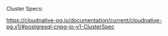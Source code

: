 Cluster Specs:

https://cloudnative-pg.io/documentation/current/cloudnative-pg.v1/#postgresql-cnpg-io-v1-ClusterSpec